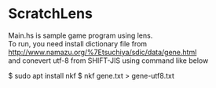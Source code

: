 # ScratchLens

Main.hs is sample game program using lens.  
To run, you need install dictionary file from http://www.namazu.org/%7Etsuchiya/sdic/data/gene.html  
and conevert utf-8 from SHIFT-JIS using command like below

$ sudo apt install nkf
$ nkf gene.txt > gene-utf8.txt
